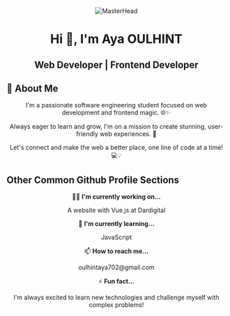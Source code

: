 

<div align="center">
  <img src="https://media1.giphy.com/media/v1.Y2lkPTc5MGI3NjExcTV6aDdqZmFtM2RqajV1czhmdDE4MWJuNWVxcnZlOWkycTU4dnp0MiZlcD12MV9pbnRlcm5hbF9naWZfYnlfaWQmY3Q9Zw/NHvv0Bo3oGq1eTBDd1/giphy.webp" alt="MasterHead">
</div>



<h1 align="center">Hi 👋, I'm Aya OULHINT</h1>
<h2 align="center">Web Developer | Frontend Developer </h2>


## 🚀 About Me
<div align="center">
  <p>I'm a passionate software engineering student focused on web development and frontend magic. 🌐✨</p>
  <p>Always eager to learn and grow, I'm on a mission to create stunning, user-friendly web experiences. 🚀</p>
  <p>Let's connect and make the web a better place, one line of code at a time! 💻💡</p>
</div>


## Other Common Github Profile Sections
<div align="center">
  <p>👩‍💻 <strong>I'm currently working on...</strong></p>
  <p>A website with Vue.js at Dardigital</p>
  
  <p>🧠 <strong>I'm currently learning...</strong></p>
  <p>JavaScript</p>
  
  <p>📫 <strong>How to reach me...</strong></p>
  <p>oulhintaya702@gmail.com</p>
  
  <p>⚡️ <strong>Fun fact...</strong></p>
  <p>I'm always excited to learn new technologies and challenge myself with complex problems!</p>
</div>

